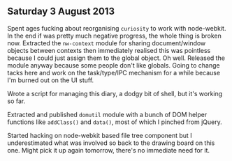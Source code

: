 ## Saturday 3 August 2013

Spent ages fucking about reorganising `curiosity` to work with node-webkit. In the end if was pretty much negative progress, the whole thing is broken now. Extracted the `nw-context` module for sharing document/window objects between contexts then immediately realised this was pointless because I could just assign them to the global object. Oh well. Released the module anyway because some people don't like globals. Going to change tacks here and work on the task/type/IPC mechanism for a while because I'm burned out on the UI stuff.

Wrote a script for managing this diary, a dodgy bit of shell, but it's working so far.

Extracted and published `domutil` module with a bunch of DOM helper functions like `addClass()` and `data()`, most of which I pinched from jQuery.

Started hacking on node-webkit based file tree component but I underestimated what was involved so back to the drawing board on this one. Might pick it up again tomorrow, there's no immediate need for it.

